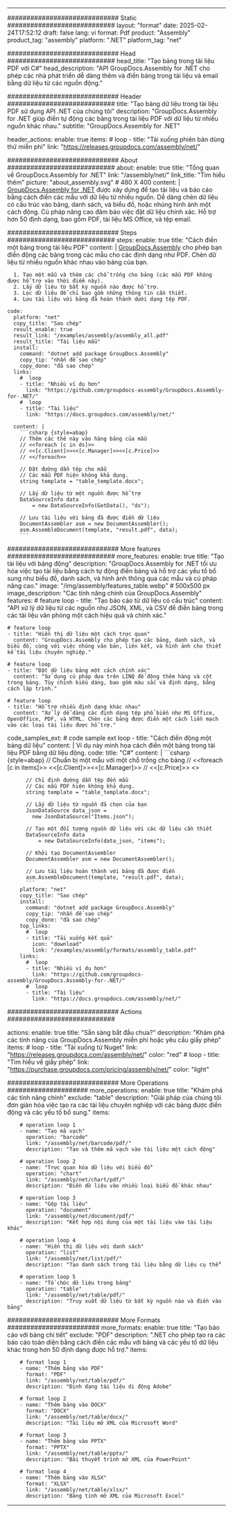 



---
############################# Static ############################
layout: "format"
date:  2025-02-24T17:52:12
draft: false
lang: vi
format: Pdf
product: "Assembly"
product_tag: "assembly"
platform: ".NET"
platform_tag: "net"

############################# Head ############################
head_title: "Tạo bảng trong tài liệu PDF với C#"
head_description: "API GroupDocs.Assembly for .NET cho phép các nhà phát triển dễ dàng thêm và điền bảng trong tài liệu và email bằng dữ liệu từ các nguồn động."

############################# Header ############################
title: "Tạo bảng dữ liệu trong tài liệu PDF sử dụng API .NET của chúng tôi" 
description: "GroupDocs.Assembly for .NET giúp điền tự động các bảng trong tài liệu PDF với dữ liệu từ nhiều nguồn khác nhau."
subtitle: "GroupDocs.Assembly for .NET" 

header_actions:
  enable: true
  items:
    #  loop
    - title: "Tải xuống phiên bản dùng thử miễn phí"
      link: "https://releases.groupdocs.com/assembly/net/"
      
############################# About ############################
about:
    enable: true
    title: "Tổng quan về GroupDocs.Assembly for .NET"
    link: "/assembly/net/"
    link_title: "Tìm hiểu thêm"
    picture: "about_assembly.svg" # 480 X 400
    content: |
       [GroupDocs.Assembly for .NET](/assembly/net/) được xây dựng để tạo tài liệu và báo cáo bằng cách điền các mẫu với dữ liệu từ nhiều nguồn. Dễ dàng chèn dữ liệu có cấu trúc vào bảng, danh sách, và biểu đồ, hoặc nhúng hình ảnh một cách động. Cú pháp nâng cao đảm bảo việc đặt dữ liệu chính xác. Hỗ trợ hơn 50 định dạng, bao gồm PDF, tài liệu MS Office, và tệp email.

############################# Steps ############################
steps:
    enable: true
    title: "Cách điền một bảng trong tài liệu PDF"
    content: |
      [GroupDocs.Assembly](/assembly/net/) cho phép bạn điền động các bảng trong các mẫu cho các định dạng như PDF. Chèn dữ liệu từ nhiều nguồn khác nhau vào bảng của bạn.
      
      1. Tạo một mẫu và thêm các chỗ trống cho bảng (các mẫu PDF không được hỗ trợ vào thời điểm này).
      2. Lấy dữ liệu từ bất kỳ nguồn nào được hỗ trợ.
      3. Lọc dữ liệu để chỉ bao gồm những thông tin cần thiết.
      4. Lưu tài liệu với bảng đã hoàn thành dưới dạng tệp PDF.
   
    code:
      platform: "net"
      copy_title: "Sao chép"
      result_enable: true
      result_link: "/examples/assembly/assembly_all.pdf"
      result_title: "Tài liệu mẫu"
      install:
        command: "dotnet add package GroupDocs.Assembly"
        copy_tip: "nhấn để sao chép"
        copy_done: "đã sao chép"
      links:
        #  loop
        - title: "Nhiều ví dụ hơn"
          link: "https://github.com/groupdocs-assembly/GroupDocs.Assembly-for-.NET/"
        #  loop
        - title: "Tài liệu"
          link: "https://docs.groupdocs.com/assembly/net/"
          
      content: |
        ```csharp {style=abap}
        // Thêm các thẻ này vào hàng bảng của mẫu
        // <<foreach [c in ds]>>
        // <<[c.Client]>><<[c.Manager]>><<[c.Price]>>
        // <</foreach>>

        // Đặt đường dẫn tệp cho mẫu
        // Các mẫu PDF hiện không khả dụng.
        string template = "table_template.docx";

        // Lấy dữ liệu từ một nguồn được hỗ trợ
        DataSourceInfo data 
            = new DataSourceInfo(GetData(), "ds");

        // Lưu tài liệu với bảng đã được điền dữ liệu
        DocumentAssembler asm = new DocumentAssembler();
        asm.AssembleDocument(template, "result.pdf", data);
        ```            

############################# More features ############################
more_features:
  enable: true
  title: "Tạo tài liệu với bảng động"
  description: "GroupDocs.Assembly for .NET tối ưu hóa việc tạo tài liệu bằng cách tự động điền bảng và hỗ trợ các yếu tố bổ sung như biểu đồ, danh sách, và hình ảnh thông qua các mẫu và cú pháp nâng cao."
  image: "/img/assembly/features_table.webp" # 500x500 px
  image_description: "Các tính năng chính của GroupDocs.Assembly"
  features:
    # feature loop
    - title: "Tạo báo cáo từ dữ liệu có cấu trúc"
      content: "API xử lý dữ liệu từ các nguồn như JSON, XML, và CSV để điền bảng trong các tài liệu văn phòng một cách hiệu quả và chính xác."

    # feature loop
    - title: "Hiển thị dữ liệu một cách trực quan"
      content: "GroupDocs.Assembly cho phép tạo các bảng, danh sách, và biểu đồ, cùng với việc nhúng văn bản, liên kết, và hình ảnh cho thiết kế tài liệu chuyên nghiệp."

    # feature loop
    - title: "Đặt dữ liệu bảng một cách chính xác"
      content: "Sử dụng cú pháp dựa trên LINQ để động thêm hàng và cột trong bảng. Tùy chỉnh kiểu dáng, bao gồm màu sắc và định dạng, bằng cách lập trình."

    # feature loop
    - title: "Hỗ trợ nhiều định dạng khác nhau"
      content: "Xử lý dễ dàng các định dạng tệp phổ biến như MS Office, OpenOffice, PDF, và HTML. Chèn các bảng được điền một cách liền mạch vào các loại tài liệu được hỗ trợ."
      
  code_samples_ext:
    # code sample ext loop
    - title: "Cách điền động một bảng dữ liệu"
      content: |
        Ví dụ này minh họa cách điền một bảng trong tài liệu PDF bằng dữ liệu động.
      code:
        title: "C#"
        content: |
          ```csharp {style=abap}
          // Chuẩn bị một mẫu với một chỗ trống cho bảng
          // <<foreach [c in items]>> <<[c.Client]>><<[c.Manager]>>
          // <<[c.Price]>> <</foreach>>

          // Chỉ định đường dẫn tệp đến mẫu
          // Các mẫu PDF hiện không khả dụng.
          string template = "table_template.docx";

          // Lấy dữ liệu từ nguồn đã chọn của bạn
          JsonDataSource data_json = 
            new JsonDataSource("Items.json");

          // Tạo một đối tượng nguồn dữ liệu với các dữ liệu cần thiết
          DataSourceInfo data 
              = new DataSourceInfo(data_json, "items");

          // Khởi tạo DocumentAssembler
          DocumentAssembler asm = new DocumentAssembler();

          // Lưu tài liệu hoàn thành với bảng đã được điền
          asm.AssembleDocument(template, "result.pdf", data);
          ```
        platform: "net"
        copy_title: "Sao chép"
        install:
          command: "dotnet add package GroupDocs.Assembly"
          copy_tip: "nhấn để sao chép"
          copy_done: "đã sao chép"
        top_links:
          #  loop
          - title: "Tải xuống kết quả"
            icon: "download"
            link: "/examples/assembly/formats/assembly_table.pdf"
        links:
          #  loop
          - title: "Nhiều ví dụ hơn"
            link: "https://github.com/groupdocs-assembly/GroupDocs.Assembly-for-.NET/"
          #  loop
          - title: "Tài liệu"
            link: "https://docs.groupdocs.com/assembly/net/"
            

            


############################# Actions ############################

actions:
  enable: true
  title: "Sẵn sàng bắt đầu chưa?"
  description: "Khám phá các tính năng của GroupDocs.Assembly miễn phí hoặc yêu cầu giấy phép"
  items:
    #  loop
    - title: "Tải xuống từ Nuget"
      link: "https://releases.groupdocs.com/assembly/net/"
      color: "red"
        #  loop
    - title: "Tìm hiểu về giấy phép"
      link: "https://purchase.groupdocs.com/pricing/assembly/net/"
      color: "light"


############################# More Operations #####################
more_operations:
    enable: true
    title: "Khám phá các tính năng chính"
    exclude: "table"
    description: "Giải pháp của chúng tôi đơn giản hóa việc tạo ra các tài liệu chuyên nghiệp với các bảng được điền động và các yếu tố bổ sung."
    items: 
          
        # operation loop 1
        - name: "Tạo mã vạch"
          operation: "barcode"
          link: "/assembly/net/barcode/pdf/"
          description: "Tạo và thêm mã vạch vào tài liệu một cách động"

        # operation loop 2
        - name: "Trực quan hóa dữ liệu với biểu đồ"
          operation: "chart"
          link: "/assembly/net/chart/pdf/"
          description: "Điền dữ liệu vào nhiều loại biểu đồ khác nhau"

        # operation loop 3
        - name: "Gộp tài liệu"
          operation: "document"
          link: "/assembly/net/document/pdf/"
          description: "Kết hợp nội dung của một tài liệu vào tài liệu khác"

        # operation loop 4
        - name: "Hiển thị dữ liệu với danh sách"
          operation: "list"
          link: "/assembly/net/list/pdf/"
          description: "Tạo danh sách trong tài liệu bằng dữ liệu cụ thể"

        # operation loop 5
        - name: "Tổ chức dữ liệu trong bảng"
          operation: "table"
          link: "/assembly/net/table/pdf/"
          description: "Truy xuất dữ liệu từ bất kỳ nguồn nào và điền vào bảng"
         
          
############################# More Formats ########################
more_formats:
    enable: true
    title: "Tạo báo cáo với bảng chi tiết"
    exclude: "PDF"
    description: ".NET cho phép tạo ra các báo cáo toàn diện bằng cách điền các mẫu với bảng và các yếu tố dữ liệu khác trong hơn 50 định dạng được hỗ trợ."
    items: 
          
        # format loop 1
        - name: "Thêm bảng vào PDF"
          format: "PDF"
          link: "/assembly/net/table/pdf/"
          description: "Định dạng tài liệu di động Adobe"
          
        # format loop 2
        - name: "Thêm bảng vào DOCX"
          format: "DOCX"
          link: "/assembly/net/table/docx/"
          description: "Tài liệu mở XML của Microsoft Word"
          
        # format loop 3
        - name: "Thêm bảng vào PPTX"
          format: "PPTX"
          link: "/assembly/net/table/pptx/"
          description: "Bài thuyết trình mở XML của PowerPoint"
          
        # format loop 4
        - name: "Thêm bảng vào XLSX"
          format: "XLSX"
          link: "/assembly/net/table/xlsx/"
          description: "Bảng tính mở XML của Microsoft Excel"


          

---